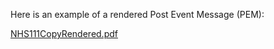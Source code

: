 Here is an example of a rendered Post Event Message (PEM):


[NHS111CopyRendered.pdf](media/NHS111CopyRendered.pdf)
